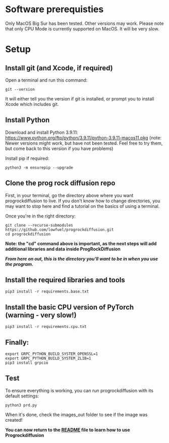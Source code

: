 # Software prerequisties
Only MacOS Big Sur has been tested. Other versions may work.
Please note that only CPU Mode is currently supported on MacOS. It will be very slow.

# Setup
## Install git (and Xcode, if required)
Open a terminal and run this command:
```
git --version
```
It will either tell you the version if git is installed, or prompt you to install Xcode which includes git.

## Install Python
Download and install Python 3.9.11: https://www.python.org/ftp/python/3.9.11/python-3.9.11-macos11.pkg
(note: Newer versions might work, but have not been tested. Feel free to try them, but come back to this version if you have problems)

Install pip if required:
```
python3 -m ensurepip --upgrade
```

## Clone the prog rock diffusion repo
First, in your terminal, go the directory above where you want progrockdiffusion to live. 
If you don't know how to change directories, you may want to stop here and find a tutorial on the basics of using a terminal.

Once you're in the right directory:
```
git clone --recurse-submodules https://github.com/lowfuel/progrockdiffusion.git
cd progrockdiffusion
```
**Note: the "cd" command above is important, as the next steps will add additional libraries and data inside ProgRockDiffusion**

***From here on out, this is the directory you'll want to be in when you use the program.***

## Install the required libraries and tools
```
pip3 install -r requirements.base.txt
```

## Install the basic CPU version of PyTorch (warning - very slow!)
```
pip3 install -r requirements.cpu.txt
```

## Finally:
```
export GRPC_PYTHON_BUILD_SYSTEM_OPENSSL=1
export GRPC_PYTHON_BUILD_SYSTEM_ZLIB=1
pip3 install grpcio
```

## Test
To ensure everything is working, you can run progrockdiffusion with its default settings:
```
python3 prd.py
```
When it's done, check the images_out folder to see if the image was created!

**You can now return to the [README](README.md) file to learn how to use Progrockdiffusion**
